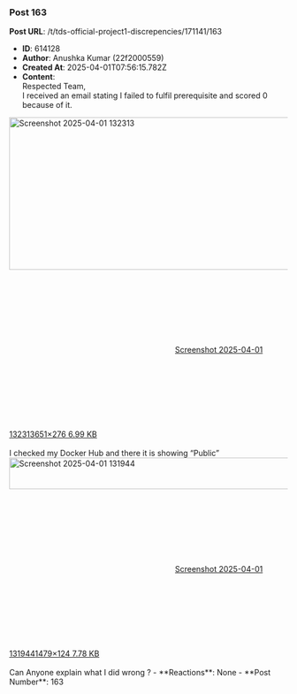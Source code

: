 ### Post 163
**Post URL**: /t/tds-official-project1-discrepencies/171141/163
- **ID**: 614128
- **Author**: Anushka Kumar (22f2000559)
- **Created At**: 2025-04-01T07:56:15.782Z
- **Content**:  
  Respected Team,<br>
I received an email stating I failed to fulfil prerequisite and scored 0 because of it.<br>
<div class="lightbox-wrapper"><a class="lightbox" href="https://europe1.discourse-cdn.com/flex013/uploads/iitm/original/3X/2/c/2c79db055fab11beede425b974311028f0d93e1b.png" data-download-href="/uploads/short-url/6ls596muMFXc6CGVVeUMcWQYEP1.png?dl=1" title="Screenshot 2025-04-01 132313" rel="noopener nofollow ugc"><img src="https://europe1.discourse-cdn.com/flex013/uploads/iitm/original/3X/2/c/2c79db055fab11beede425b974311028f0d93e1b.png" alt="Screenshot 2025-04-01 132313" data-base62-sha1="6ls596muMFXc6CGVVeUMcWQYEP1" width="651" height="276"><div class="meta"><svg class="fa d-icon d-icon-far-image svg-icon" aria-hidden="true"><use href="#far-image"></use></svg><span class="filename">Screenshot 2025-04-01 132313</span><span class="informations">651×276 6.99 KB</span><svg class="fa d-icon d-icon-discourse-expand svg-icon" aria-hidden="true"><use href="#discourse-expand"></use></svg></div></a></div><br>
I checked my Docker Hub and there it is showing “Public”<br>
<div class="lightbox-wrapper"><a class="lightbox" href="https://europe1.discourse-cdn.com/flex013/uploads/iitm/original/3X/7/b/7bb1e9a2434b55bd730c069340ad3c290255089c.png" data-download-href="/uploads/short-url/hEfU6wbscFJINnFVBoMWCuuVoyE.png?dl=1" title="Screenshot 2025-04-01 131944" rel="noopener nofollow ugc"><img src="https://europe1.discourse-cdn.com/flex013/uploads/iitm/optimized/3X/7/b/7bb1e9a2434b55bd730c069340ad3c290255089c_2_690x57.png" alt="Screenshot 2025-04-01 131944" data-base62-sha1="hEfU6wbscFJINnFVBoMWCuuVoyE" width="690" height="57" srcset="https://europe1.discourse-cdn.com/flex013/uploads/iitm/optimized/3X/7/b/7bb1e9a2434b55bd730c069340ad3c290255089c_2_690x57.png, https://europe1.discourse-cdn.com/flex013/uploads/iitm/optimized/3X/7/b/7bb1e9a2434b55bd730c069340ad3c290255089c_2_1035x85.png 1.5x, https://europe1.discourse-cdn.com/flex013/uploads/iitm/optimized/3X/7/b/7bb1e9a2434b55bd730c069340ad3c290255089c_2_1380x114.png 2x" data-dominant-color="161B21"><div class="meta"><svg class="fa d-icon d-icon-far-image svg-icon" aria-hidden="true"><use href="#far-image"></use></svg><span class="filename">Screenshot 2025-04-01 131944</span><span class="informations">1479×124 7.78 KB</span><svg class="fa d-icon d-icon-discourse-expand svg-icon" aria-hidden="true"><use href="#discourse-expand"></use></svg></div></a></div><br>
Can Anyone explain what I did wrong ?
- **Reactions**: None
- **Post Number**: 163

